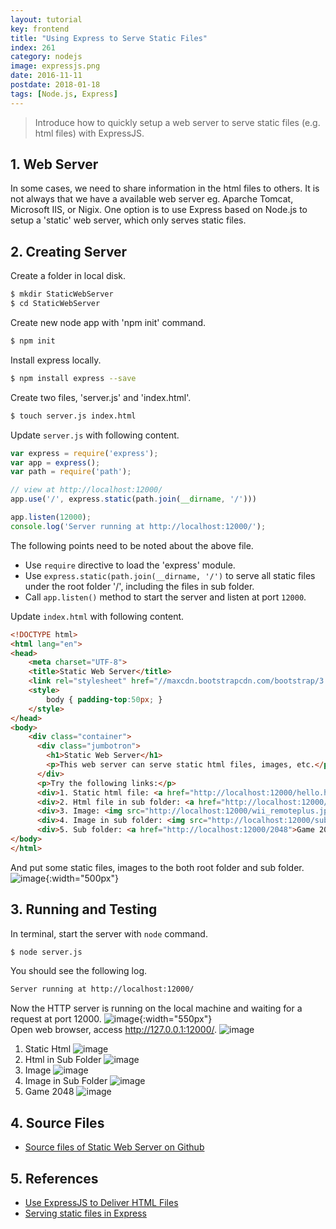 ```yaml
---
layout: tutorial
key: frontend
title: "Using Express to Serve Static Files"
index: 261
category: nodejs
image: expressjs.png
date: 2016-11-11
postdate: 2018-01-18
tags: [Node.js, Express]
---
```


> Introduce how to quickly setup a web server to serve static files (e.g. html files) with ExpressJS.

## 1. Web Server
In some cases, we need to share information in the html files to others. It is not always that we have a available web server eg. Aparche Tomcat, Microsoft IIS, or Nigix. One option is to use Express based on Node.js to setup a 'static' web server, which only serves static files.

## 2. Creating Server
Create a folder in local disk.
```sh
$ mkdir StaticWebServer
$ cd StaticWebServer
```
Create new node app with 'npm init' command.
```sh
$ npm init
```
Install express locally.
```sh
$ npm install express --save
```
Create two files, 'server.js' and 'index.html'.
```sh
$ touch server.js index.html
```

Update `server.js` with following content.
```javascript
var express = require('express');
var app = express();
var path = require('path');

// view at http://localhost:12000/
app.use('/', express.static(path.join(__dirname, '/')))

app.listen(12000);
console.log('Server running at http://localhost:12000/');
```
The following points need to be noted about the above file.
* Use `require` directive to load the 'express' module.
* Use `express.static(path.join(__dirname, '/')` to serve all static files under the root folder '/', including the files in sub folder.
* Call `app.listen()` method to start the server and listen at port `12000`.

Update `index.html` with following content.
```html
<!DOCTYPE html>
<html lang="en">
<head>
    <meta charset="UTF-8">
    <title>Static Web Server</title>
    <link rel="stylesheet" href="//maxcdn.bootstrapcdn.com/bootstrap/3.3.7/css/bootstrap.min.css">
    <style>
        body { padding-top:50px; }
    </style>
</head>
<body>
    <div class="container">
      <div class="jumbotron">
        <h1>Static Web Server</h1>
        <p>This web server can serve static html files, images, etc.</p>
      </div>
      <p>Try the following links:</p>
      <div>1. Static html file: <a href="http://localhost:12000/hello.html">http://localhost:12000/hello.html</a></div>
      <div>2. Html file in sub folder: <a href="http://localhost:12000/sub/index.html">http://localhost:12000/sub/index.html</a></div>
      <div>3. Image: <img src="http://localhost:12000/wii_remoteplus.jpg" class="img-thumbnail" width="80"> URL: <a href="http://localhost:12000/wii_remoteplus.jpg">http://localhost:12000/wii_remoteplus.jpg</a></div>
      <div>4. Image in sub folder: <img src="http://localhost:12000/sub/wiiu_fightingpad.jpg" class="img-thumbnail" width="80"> URL: <a href="http://localhost:12000/sub/wiiu_fightingpad.jpg">http://localhost:12000/sub/wiiu_fightingpad.jpg</a></div>
      <div>5. Sub folder: <a href="http://localhost:12000/2048">Game 2048 (http://localhost:12000/2048)</a></div>
</body>
</html>
```
And put some static files, images to the both root folder and sub folder.
![image](/public/tutorials/261/folder_structure.png){:width="500px"}  

## 3. Running and Testing
In terminal, start the server with `node` command.
```sh
$ node server.js
```
You should see the following log.
```sh
Server running at http://localhost:12000/
```
Now the HTTP server is running on the local machine and waiting for a request at port 12000.
![image](/public/tutorials/261/startserver.png){:width="550px"}  
Open web browser, access http://127.0.0.1:12000/.
![image](/public/tutorials/261/index.png)
1) Static Html
![image](/public/tutorials/261/statichtml.png)
2) Html in Sub Folder
![image](/public/tutorials/261/htmlsubfolder.png)
3) Image
![image](/public/tutorials/261/image.png)
4) Image in Sub Folder
![image](/public/tutorials/261/imagesubfolder.png)
5) Game 2048
![image](/public/tutorials/261/game2048.png)

## 4. Source Files
* [Source files of Static Web Server on Github](https://github.com/jojozhuang/Tutorials/tree/master/StaticWebServer)

## 5. References
* [Use ExpressJS to Deliver HTML Files](https://scotch.io/tutorials/use-expressjs-to-deliver-html-files)
* [Serving static files in Express](http://expressjs.com/en/starter/static-files.html)
